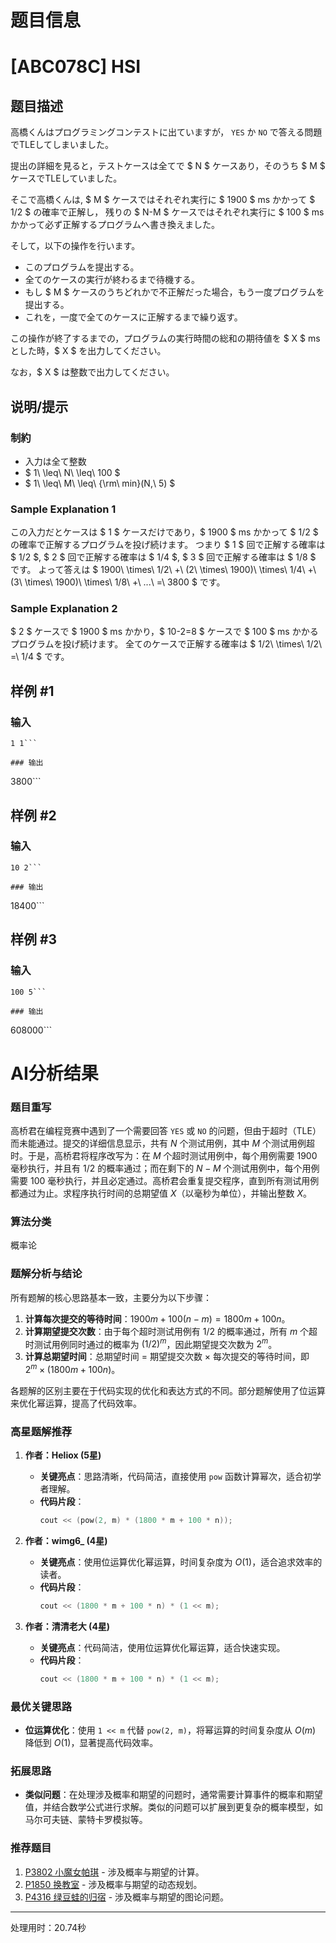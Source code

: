 # 题目信息

# [ABC078C] HSI

## 题目描述

[problemUrl]: https://atcoder.jp/contests/abc078/tasks/arc085_a

高橋くんはプログラミングコンテストに出ていますが， `YES` か `NO` で答える問題でTLEしてしまいました。

提出の詳細を見ると，テストケースは全てで $ N $ ケースあり，そのうち $ M $ ケースでTLEしていました。

そこで高橋くんは, $ M $ ケースではそれぞれ実行に $ 1900 $ ms かかって $ 1/2 $ の確率で正解し， 残りの $ N-M $ ケースではそれぞれ実行に $ 100 $ ms かかって必ず正解するプログラムへ書き換えました。

そして，以下の操作を行います。

- このプログラムを提出する。
- 全てのケースの実行が終わるまで待機する。
- もし $ M $ ケースのうちどれかで不正解だった場合，もう一度プログラムを提出する。
- これを，一度で全てのケースに正解するまで繰り返す。

この操作が終了するまでの，プログラムの実行時間の総和の期待値を $ X $ msとした時，$ X $ を出力してください。

なお，$ X $ は整数で出力してください。

## 说明/提示

### 制約

- 入力は全て整数
- $ 1\ \leq\ N\ \leq\ 100 $
- $ 1\ \leq\ M\ \leq\ {\rm\ min}(N,\ 5) $

### Sample Explanation 1

この入力だとケースは $ 1 $ ケースだけであり，$ 1900 $ ms かかって $ 1/2 $ の確率で正解するプログラムを投げ続けます。 つまり $ 1 $ 回で正解する確率は $ 1/2 $, $ 2 $ 回で正解する確率は $ 1/4 $, $ 3 $ 回で正解する確率は $ 1/8 $ です。 よって答えは $ 1900\ \times\ 1/2\ +\ (2\ \times\ 1900)\ \times\ 1/4\ +\ (3\ \times\ 1900)\ \times\ 1/8\ +\ ...\ =\ 3800 $ です。

### Sample Explanation 2

$ 2 $ ケースで $ 1900 $ ms かかり，$ 10-2=8 $ ケースで $ 100 $ ms かかるプログラムを投げ続けます。 全てのケースで正解する確率は $ 1/2\ \times\ 1/2\ =\ 1/4 $ です。

## 样例 #1

### 输入

```
1 1```

### 输出

```
3800```

## 样例 #2

### 输入

```
10 2```

### 输出

```
18400```

## 样例 #3

### 输入

```
100 5```

### 输出

```
608000```

# AI分析结果

### 题目重写
高桥君在编程竞赛中遇到了一个需要回答 `YES` 或 `NO` 的问题，但由于超时（TLE）而未能通过。提交的详细信息显示，共有 $N$ 个测试用例，其中 $M$ 个测试用例超时。于是，高桥君将程序改写为：在 $M$ 个超时测试用例中，每个用例需要 $1900$ 毫秒执行，并且有 $1/2$ 的概率通过；而在剩下的 $N-M$ 个测试用例中，每个用例需要 $100$ 毫秒执行，并且必定通过。高桥君会重复提交程序，直到所有测试用例都通过为止。求程序执行时间的总期望值 $X$（以毫秒为单位），并输出整数 $X$。

### 算法分类
概率论

### 题解分析与结论
所有题解的核心思路基本一致，主要分为以下步骤：
1. **计算每次提交的等待时间**：$1900m + 100(n - m) = 1800m + 100n$。
2. **计算期望提交次数**：由于每个超时测试用例有 $1/2$ 的概率通过，所有 $m$ 个超时测试用例同时通过的概率为 $(1/2)^m$，因此期望提交次数为 $2^m$。
3. **计算总期望时间**：总期望时间 = 期望提交次数 × 每次提交的等待时间，即 $2^m \times (1800m + 100n)$。

各题解的区别主要在于代码实现的优化和表达方式的不同。部分题解使用了位运算来优化幂运算，提高了代码效率。

### 高星题解推荐
1. **作者：Heliox (5星)**
   - **关键亮点**：思路清晰，代码简洁，直接使用 `pow` 函数计算幂次，适合初学者理解。
   - **代码片段**：
     ```cpp
     cout << (pow(2, m) * (1800 * m + 100 * n));
     ```

2. **作者：wimg6_ (4星)**
   - **关键亮点**：使用位运算优化幂运算，时间复杂度为 $O(1)$，适合追求效率的读者。
   - **代码片段**：
     ```cpp
     cout << (1800 * m + 100 * n) * (1 << m);
     ```

3. **作者：清清老大 (4星)**
   - **关键亮点**：代码简洁，使用位运算优化幂运算，适合快速实现。
   - **代码片段**：
     ```cpp
     cout << (1800 * m + 100 * n) * (1 << m);
     ```

### 最优关键思路
- **位运算优化**：使用 `1 << m` 代替 `pow(2, m)`，将幂运算的时间复杂度从 $O(m)$ 降低到 $O(1)$，显著提高代码效率。

### 拓展思路
- **类似问题**：在处理涉及概率和期望的问题时，通常需要计算事件的概率和期望值，并结合数学公式进行求解。类似的问题可以扩展到更复杂的概率模型，如马尔可夫链、蒙特卡罗模拟等。

### 推荐题目
1. [P3802 小魔女帕琪](https://www.luogu.com.cn/problem/P3802) - 涉及概率与期望的计算。
2. [P1850 换教室](https://www.luogu.com.cn/problem/P1850) - 涉及概率与期望的动态规划。
3. [P4316 绿豆蛙的归宿](https://www.luogu.com.cn/problem/P4316) - 涉及概率与期望的图论问题。

---
处理用时：20.74秒